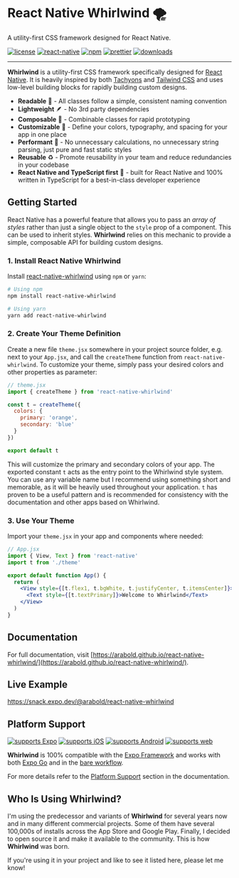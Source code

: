 # React Native Whirlwind 🌪️

A utility-first CSS framework designed for React Native.

[![license](https://img.shields.io/github/license/arabold/react-native-whirlwind.svg)](https://github.com/arabold/react-native-whirlwind/blob/master/LICENSE)
[![react-native](https://img.shields.io/npm/dependency-version/react-native-whirlwind/peer/react-native.svg?style=flat-square)](https://sentry.io/)
[![npm](https://img.shields.io/npm/v/react-native-whirlwind.svg)](https://www.npmjs.com/package/react-native-whirlwind)
[![prettier](https://img.shields.io/badge/code_style-prettier-ff69b4.svg?style=flat-square)](https://prettier.io/)
[![downloads](https://img.shields.io/npm/dt/react-native-whirlwind.svg)](https://www.npmjs.com/package/react-native-whirlwind)

---

**Whirlwind** is a utility-first CSS framework specifically designed for [React Native](https://reactnative.dev/). It is heavily inspired by both [Tachyons](https://tachyons.io/) and [Tailwind CSS](https://tailwindcss.com/) and uses low-level building blocks for rapidly building custom designs.

- **Readable** 👀 - All classes follow a simple, consistent naming convention
- **Lightweight** 🪶 - No 3rd party dependencies
- **Composable** 🧱 - Combinable classes for rapid prototyping
- **Customizable** 💅 - Define your colors, typography, and spacing for your app in one place
- **Performant** 🚀 - No unnecessary calculations, no unnecessary string parsing, just pure and fast static styles
- **Reusable** ♻️ - Promote reusability in your team and reduce redundancies in your codebase
- **React Native and TypeScript first** 🥇 - built for React Native and 100% written in TypeScript for a best-in-class developer experience

## Getting Started

React Native has a powerful feature that allows you to pass an _array of styles_ rather than just a single object to the `style` prop of a component. This can be used to inherit styles. **Whirlwind** relies on this mechanic to provide a simple, composable API for building custom designs.

### 1. Install React Native Whirlwind

Install [react-native-whirlwind](https://www.npmjs.com/package/react-native-whirlwind) using `npm` or `yarn`:

```sh
# Using npm
npm install react-native-whirlwind

# Using yarn
yarn add react-native-whirlwind
```

### 2. Create Your Theme Definition

Create a new file `theme.jsx` somewhere in your project source folder, e.g. next to your `App.jsx`, and call the `createTheme` function from `react-native-whirlwind`. To customize your theme, simply pass your desired colors and other properties as parameter:

```jsx
// theme.jsx
import { createTheme } from 'react-native-whirlwind'

const t = createTheme({
  colors: {
    primary: 'orange',
    secondary: 'blue'
  }
})

export default t
```

This will customize the primary and secondary colors of your app. The exported constant `t` acts as the entry point to the Whirlwind style system. You can use any variable name but I recommend using something short and memorable, as it will be heavily used throughout your application. `t` has proven to be a useful pattern and is recommended for consistency with the documentation and other apps based on Whirlwind.

### 3. Use Your Theme

Import your `theme.jsx` in your app and components where needed:

```jsx
// App.jsx
import { View, Text } from 'react-native'
import t from './theme'

export default function App() {
  return (
    <View style={[t.flex1, t.bgWhite, t.justifyCenter, t.itemsCenter]}>
      <Text style={[t.textPrimary]}>Welcome to Whirlwind</Text>
    </View>
  )
}
```

## Documentation

For full documentation, visit [https://arabold.github.io/react-native-whirlwind/](https://arabold.github.io/react-native-whirlwind/).

## Live Example

https://snack.expo.dev/@arabold/react-native-whirlwind

## Platform Support

[![supports Expo](https://img.shields.io/badge/Expo-4630EB.svg?style=for-the-badge&logo=EXPO&labelColor=000&logoColor=fff)](https://expo.dev/)
[![supports iOS](https://img.shields.io/badge/iOS-555555.svg?style=for-the-badge&logo=APPLE&labelColor=000&logoColor=fff)](https://reactnative.dev/)
[![supports Android](https://img.shields.io/badge/Android-A4C639.svg?style=for-the-badge&logo=ANDROID&labelColor=000&logoColor=fff)](https://reactnative.dev/)
[![supports web](https://img.shields.io/badge/Web-4285F4.svg?style=for-the-badge&logo=GOOGLE-CHROME&labelColor=000&logoColor=fff)](https://necolas.github.io/react-native-web/)

**Whirlwind** is 100% compatible with the [Expo Framework](https://expo.io/) and works with both [Expo Go](https://expo.dev/client) and in the [bare workflow](https://docs.expo.dev/bare/exploring-bare-workflow/).

For more details refer to the [Platform Support](https://arabold.github.io/react-native-whirlwind/getting-started/platform-support) section in the documentation.

## Who Is Using Whirlwind?

I'm using the predecessor and variants of **Whirlwind** for several years now and in many different commercial projects. Some of them have several 100,000s of installs across the App Store and Google Play. Finally, I decided to open source it and make it available to the community. This is how **Whirlwind** was born.

If you're using it in your project and like to see it listed here, please let me know!
